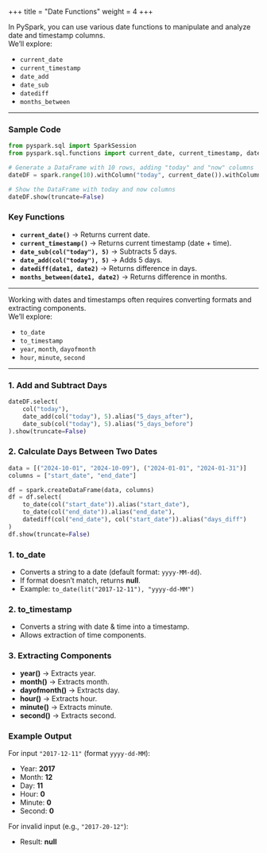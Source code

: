 +++
title = "Date Functions"
weight = 4
+++


In PySpark, you can use various date functions to manipulate and analyze date and timestamp columns.  
We’ll explore:  
- `current_date`  
- `current_timestamp`  
- `date_add`  
- `date_sub`  
- `datediff`  
- `months_between`  

---

### Sample Code

```python
from pyspark.sql import SparkSession
from pyspark.sql.functions import current_date, current_timestamp, date_add, date_sub, col, datediff, months_between, to_date, lit

# Generate a DataFrame with 10 rows, adding "today" and "now" columns
dateDF = spark.range(10).withColumn("today", current_date()).withColumn("now", current_timestamp())

# Show the DataFrame with today and now columns
dateDF.show(truncate=False)
```

### Key Functions

- **`current_date()`** → Returns current date.
- **`current_timestamp()`** → Returns current timestamp (date + time).
- **`date_sub(col("today"), 5)`** → Subtracts 5 days.
- **`date_add(col("today"), 5)`** → Adds 5 days.
- **`datediff(date1, date2)`** → Returns difference in days.
- **`months_between(date1, date2)`** → Returns difference in months.

---


Working with dates and timestamps often requires converting formats and extracting components.  
We’ll explore:

- `to_date`
- `to_timestamp`
- `year`, `month`, `dayofmonth`
- `hour`, `minute`, `second`

---

### 1. Add and Subtract Days

```python
dateDF.select(
    col("today"),
    date_add(col("today"), 5).alias("5_days_after"),
    date_sub(col("today"), 5).alias("5_days_before")
).show(truncate=False)
```

### 2. Calculate Days Between Two Dates
```python
data = [("2024-10-01", "2024-10-09"), ("2024-01-01", "2024-01-31")]
columns = ["start_date", "end_date"]

df = spark.createDataFrame(data, columns)
df = df.select(
    to_date(col("start_date")).alias("start_date"),
    to_date(col("end_date")).alias("end_date"),
    datediff(col("end_date"), col("start_date")).alias("days_diff")
)
df.show(truncate=False)

```

### 1. to_date

- Converts a string to a date (default format: `yyyy-MM-dd`).    
- If format doesn’t match, returns **null**.
- Example:
    `to_date(lit("2017-12-11"), "yyyy-dd-MM")`

### 2. to_timestamp

- Converts a string with date & time into a timestamp.
- Allows extraction of time components.

### 3. Extracting Components

- **year()** → Extracts year.    
- **month()** → Extracts month.
- **dayofmonth()** → Extracts day.
- **hour()** → Extracts hour.
- **minute()** → Extracts minute.
- **second()** → Extracts second.

### Example Output
For input `"2017-12-11"` (format `yyyy-dd-MM`):
- Year: **2017**
- Month: **12**
- Day: **11**
- Hour: **0**
- Minute: **0**
- Second: **0**

For invalid input (e.g., `"2017-20-12"`):
- Result: **null**